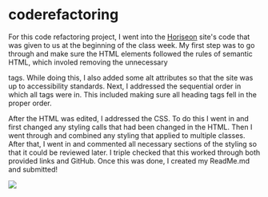 # coderefactoring
For this code refactoring project, I went into the <a href="https://britaniwalley.github.io/coderefactoring/">Horiseon</a> site's code that was given to us at the beginning of the class week. My first step was to go through and make sure the HTML elements followed the rules of semantic HTML, which involed removing the unnecessary <div> tags. While doing this, I also added some alt attributes so that the site was up to accessibility standards. Next, I addressed the sequential order in which all tags were in. This included making sure all heading tags fell in the proper order. 

After the HTML was edited, I addressed the CSS. To do this I went in and first changed any styling calls that had been changed in the HTML. Then I went through and combined any styling that applied to multiple classes. After that, I went in and commented all necessary sections of the styling so that it could be reviewed later. I triple checked that this worked through both provided links and GitHub. Once this was done, I created my ReadMe.md and submitted!

<img src="./Bootcamp/Homework/week1/coderefactoring/Horiseon.pdf"/>
